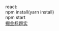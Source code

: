 react:  
npm install(yarn install)  
npm start  
[掘金标题实](https://github.com/geogie/front2learn/tree/b9089a95f7795ca2a4dff82cd653a6186e12956a)
